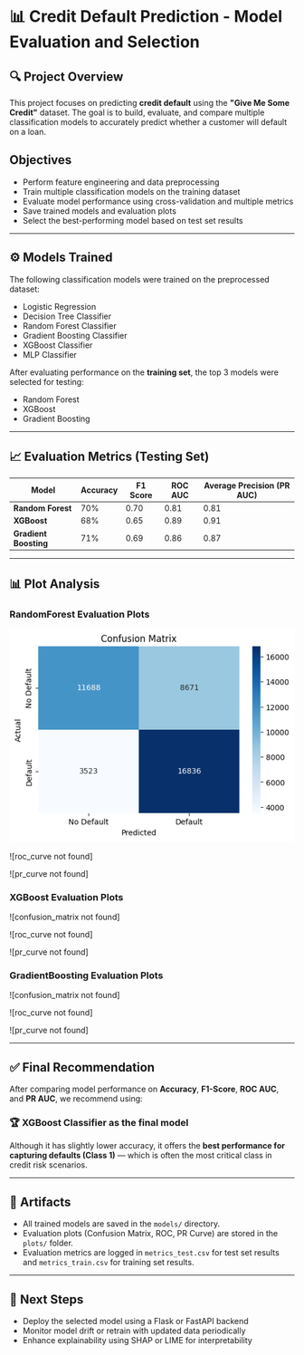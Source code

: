 # 📊 Credit Default Prediction - Model Evaluation and Selection

## 🔍 Project Overview

This project focuses on predicting **credit default** using the **"Give Me Some Credit"** dataset. The goal is to build, evaluate, and compare multiple classification models to accurately predict whether a customer will default on a loan.

## Objectives

- Perform feature engineering and data preprocessing
- Train multiple classification models on the training dataset
- Evaluate model performance using cross-validation and multiple metrics
- Save trained models and evaluation plots
- Select the best-performing model based on test set results

---

## ⚙️ Models Trained

The following classification models were trained on the preprocessed dataset:

- Logistic Regression
- Decision Tree Classifier
- Random Forest Classifier
- Gradient Boosting Classifier
- XGBoost Classifier
- MLP Classifier

After evaluating performance on the **training set**, the top 3 models were selected for testing:

- Random Forest
- XGBoost
- Gradient Boosting

---

## 📈 Evaluation Metrics (Testing Set)

| Model              | Accuracy | F1 Score | ROC AUC | Average Precision (PR AUC) |
|--------------------|----------|----------|---------|-----------------------------|
| **Random Forest**      | 70%      | 0.70     | 0.81    | 0.81                        |
| **XGBoost**            | 68%      | 0.65     | 0.89    | 0.91                        |
| **Gradient Boosting**  | 71%      | 0.69     | 0.86    | 0.87                        |

---

## 📊 Plot Analysis
### RandomForest Evaluation Plots
![confusion_matrix](https://github.com/Msingisi/Learning-Portfolio-Projects/blob/main/Python%20Projects/Classification/give_me_some_credit/Random%20Forest%20Confusion%20Matrix.png)

![roc_curve not found]

![pr_curve not found]

### XGBoost Evaluation Plots
![confusion_matrix not found]

![roc_curve not found]

![pr_curve not found]

### GradientBoosting Evaluation Plots
![confusion_matrix not found]

![roc_curve not found]

![pr_curve not found]


---

## ✅ Final Recommendation

After comparing model performance on **Accuracy**, **F1-Score**, **ROC AUC**, and **PR AUC**, we recommend using:

### 🏆 **XGBoost Classifier** as the final model

Although it has slightly lower accuracy, it offers the **best performance for capturing defaults (Class 1)** — which is often the most critical class in credit risk scenarios.

---

## 📂 Artifacts

- All trained models are saved in the `models/` directory.
- Evaluation plots (Confusion Matrix, ROC, PR Curve) are stored in the `plots/` folder.
- Evaluation metrics are logged in `metrics_test.csv` for test set results and `metrics_train.csv` for training set results.

---

## 📌 Next Steps

- Deploy the selected model using a Flask or FastAPI backend
- Monitor model drift or retrain with updated data periodically
- Enhance explainability using SHAP or LIME for interpretability
